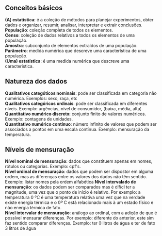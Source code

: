 ## Conceitos básicos

**(A) estatística**: é a coleção de métodos para planejar experimentos, obter dados e organizar, resumir, analisar, interpretar e extrair conclusões.  
**População**: coleção completa de todos os elementos.  
**Censo**: coleção de dados relativos a todos os elementos de uma população.  
**Amostra**: subconjunto de elementos extraídos de uma população.  
**Parâmetro**: medida numérica que descreve uma característica de uma população.  
**(Uma) estatística**: é uma medida numérica que descreve uma característica.  

## Natureza dos dados  
**Qualitativos categóticos nominais**: pode ser classificada em categoria não numérica. Exemplos: sexo, raça, etc  
**Qualitativos categóricos ordinais**: pode ser classificada em diferentes níveis. Exemplo: urgências, nível de consumidor, (baixa, média, alta) 
**Quantitativo numérico discreto**: conjunto finito de valores numéricos. Exemplo: contagens de unidades.  
**Quantitativo numérico contínuo**: número infinito de valores que podem ser associados a pontos em uma escala contínua. Exemplo: mensuração da temperatura.  

## Níveis de mensuração  
**Nível nominal de mensuração**: dados que constituem apenas em nomes, rótulos ou categorias. Exemplo: cpf's.  
**Nível ordinal de mensuração**: dados que podem ser dispostor em alguma ordem, mas as diferenças entre os valores dos dados não têm sentido. Exemplo: listar nomes pela ordem alfabética
**Nível intervalado de mensuração**: os dados podem ser comparados mas é dífícl ter a magnitude, uma vez que o ponto de início é relativo. Por exemplo: a temperatura 0 ºC é uma temperatura relativa uma vez que na verdade existe energia térmica e o 0º C está relacionado mais à um estado físico e não energia térmica de fato.    
**Nível intervalar de mensuração**: análogo ao ordinal, com a adição de que é possível mensurar diferenças. Por exemplo: diferente do anterior, este sim faz sentido comparar diferenças. Exemplo: ter 0 litros de água e ter de fato 3 litros de água
